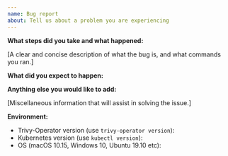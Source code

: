 ```yaml
---
name: Bug report
about: Tell us about a problem you are experiencing
---
```


**What steps did you take and what happened:**

[A clear and concise description of what the bug is, and what commands you ran.]

**What did you expect to happen:**

**Anything else you would like to add:**

[Miscellaneous information that will assist in solving the issue.]

**Environment:**

- Trivy-Operator version (use `trivy-operator version`):
- Kubernetes version (use `kubectl version`):
- OS (macOS 10.15, Windows 10, Ubuntu 19.10 etc):
